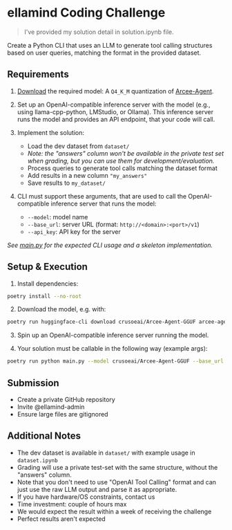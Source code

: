 # ellamind Coding Challenge

> I've provided my solution detail in solution.ipynb file.

Create a Python CLI that uses an LLM to generate tool calling structures based on user queries, matching the format in the provided dataset.

## Requirements

1. [Download](https://huggingface.co/crusoeai/Arcee-Agent-GGUF/blob/main/arcee-agent.Q4_K_M.gguf) the required model: A `Q4_K_M` quantization of [Arcee-Agent](https://huggingface.co/crusoeai/Arcee-Agent-GGUF).

2. Set up an OpenAI-compatible inference server with the model (e.g., using llama-cpp-python, LMStudio, or Ollama). This inference server runs the model and provides an API endpoint, that your code will call.

3. Implement the solution:

   - Load the dev dataset from `dataset/`
   - _Note: the "answers" column won't be available in the private test set when grading, but you can use them for development/evaluation._
   - Process queries to generate tool calls matching the dataset format
   - Add results in a new column `"my_answers"`
   - Save results to `my_dataset/`

4. CLI must support these arguments, that are used to call the OpenAI-compatible inference server that runs the model:
   - `--model`: model name
   - `--base_url`: server URL (format: `http://<domain>:<port>/v1`)
   - `--api_key`: API key for the server

_See [main.py](main.py) for the expected CLI usage and a skeleton implementation._

## Setup & Execution

1. Install dependencies:

```bash
poetry install --no-root
```

2. Download the model, e.g. with:

```bash
poetry run huggingface-cli download crusoeai/Arcee-Agent-GGUF arcee-agent.Q4_K_M.gguf --local-dir . --local-dir-use-symlinks False
```

3. Spin up an OpenAI-compatible inference server running the model.

4. Your solution must be callable in the following way (example args):

```bash
poetry run python main.py --model crusoeai/Arcee-Agent-GGUF --base_url http://localhost:8000/v1 --api_key abc123
```

## Submission

- Create a private GitHub repository
- Invite @ellamind-admin
- Ensure large files are gitignored

## Additional Notes

- The dev dataset is available in `dataset/` with example usage in `dataset.ipynb`
- Grading will use a private test-set with the same structure, without the "answers" column.
- Note that you don't need to use "OpenAI Tool Calling" format and can just use the raw LLM output and parse it as appropriate.
- If you have hardware/OS constraints, contact us
- Time investment: couple of hours max
- We would expect the result within a week of receiving the challenge
- Perfect results aren't expected
